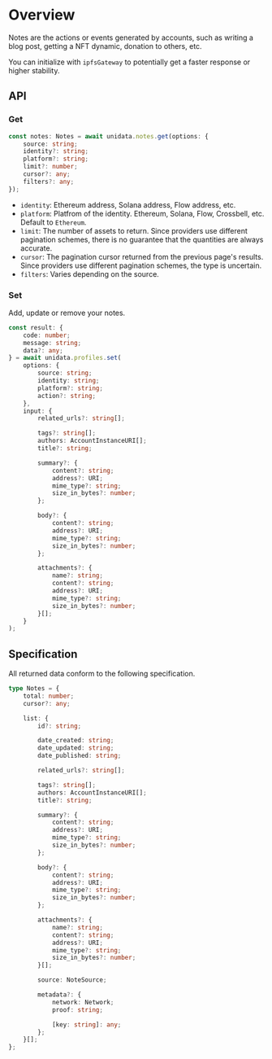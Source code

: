 # Overview

<Logos type="Notes" />

Notes are the actions or events generated by accounts, such as writing a blog post, getting a NFT dynamic, donation to others, etc.

You can initialize with `ipfsGateway` to potentially get a faster response or higher stability.

## API

### Get

```ts
const notes: Notes = await unidata.notes.get(options: {
    source: string;
    identity?: string;
    platform?: string;
    limit?: number;
    cursor?: any;
    filters?: any;
});
```

-   `identity`: Ethereum address, Solana address, Flow address, etc.
-   `platform`: Platfrom of the identity. Ethereum, Solana, Flow, Crossbell, etc. Default to `Ethereum`.
-   `limit`: The number of assets to return. Since providers use different pagination schemes, there is no guarantee that the quantities are always accurate.
-   `cursor`: The pagination cursor returned from the previous page's results. Since providers use different pagination schemes, the type is uncertain.
-   `filters`: Varies depending on the source.

### Set

Add, update or remove your notes.

```ts
const result: {
    code: number;
    message: string;
    data?: any;
} = await unidata.profiles.set(
    options: {
        source: string;
        identity: string;
        platform?: string;
        action?: string;
    },
    input: {
        related_urls?: string[];

        tags?: string[];
        authors: AccountInstanceURI[];
        title?: string;

        summary?: {
            content?: string;
            address?: URI;
            mime_type?: string;
            size_in_bytes?: number;
        };

        body?: {
            content?: string;
            address?: URI;
            mime_type?: string;
            size_in_bytes?: number;
        };

        attachments?: {
            name?: string;
            content?: string;
            address?: URI;
            mime_type?: string;
            size_in_bytes?: number;
        }[];
    }
);
```

## Specification

All returned data conform to the following specification.

```ts
type Notes = {
    total: number;
    cursor?: any;

    list: {
        id?: string;

        date_created: string;
        date_updated: string;
        date_published: string;

        related_urls?: string[];

        tags?: string[];
        authors: AccountInstanceURI[];
        title?: string;

        summary?: {
            content?: string;
            address?: URI;
            mime_type?: string;
            size_in_bytes?: number;
        };

        body?: {
            content?: string;
            address?: URI;
            mime_type?: string;
            size_in_bytes?: number;
        };

        attachments?: {
            name?: string;
            content?: string;
            address?: URI;
            mime_type?: string;
            size_in_bytes?: number;
        }[];

        source: NoteSource;

        metadata?: {
            network: Network;
            proof: string;

            [key: string]: any;
        };
    }[];
};
```

